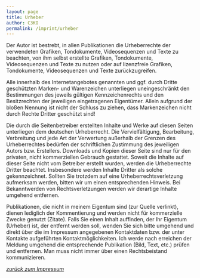 ```yaml
---
layout: page
title: Urheber
author: C3KO
permalink: /imprint/urheber
---
```


Der Autor ist bestrebt, in allen Publikationen die Urheberrechte der verwendeten Grafiken, Tondokumente, Videosequenzen und Texte zu beachten, von ihm selbst erstellte Grafiken, Tondokumente, Videosequenzen und Texte zu nutzen oder auf lizenzfreie Grafiken, Tondokumente, Videosequenzen und Texte zurückzugreifen.

Alle innerhalb des Internetangebotes genannten und ggf. durch Dritte geschützten Marken- und Warenzeichen unterliegen uneingeschränkt den Bestimmungen des jeweils gültigen Kennzeichenrechts und den Besitzrechten der jeweiligen eingetragenen Eigentümer. Allein aufgrund der bloßen Nennung ist nicht der Schluss zu ziehen, dass Markenzeichen nicht durch Rechte Dritter geschützt sind!

Die durch die Seitenbetreiber erstellten Inhalte und Werke auf diesen Seiten unterliegen dem deutschen Urheberrecht. Die Vervielfältigung, Bearbeitung, Verbreitung und jede Art der Verwertung außerhalb der Grenzen des Urheberrechtes bedürfen der schriftlichen Zustimmung des jeweiligen Autors bzw. Erstellers. Downloads und Kopien dieser Seite sind nur für den privaten, nicht kommerziellen Gebrauch gestattet. Soweit die Inhalte auf dieser Seite nicht vom Betreiber erstellt wurden, werden die Urheberrechte Dritter beachtet. Insbesondere werden Inhalte Dritter als solche gekennzeichnet. Sollten Sie trotzdem auf eine Urheberrechtsverletzung aufmerksam werden, bitten wir um einen entsprechenden Hinweis. Bei Bekanntwerden von Rechtsverletzungen werden wir derartige Inhalte umgehend entfernen.

Publikationen, die nicht in meinem Eigentum sind (zur Quelle verlinkt), dienen lediglich der Kommentierung und werden nicht für kommerzielle Zwecke genutzt (Zitate). Falls Sie einen Inhalt auffinden, der Ihr Eigentum (Urheber) ist, der entfernt werden soll, wenden Sie sich bitte umgehend und direkt über die im Impressum angegebenen Kontaktdaten bzw. der unter Kontakte aufgeführten Kontaktmöglichkeiten. Ich werde nach erreichen der Meldung umgehend die entsprechende Publikation (Bild, Text, etc.) prüfen und entfernen. Man muss nicht immer über einen Rechtsbeistand kommunizieren.

*[zurück zum Impressum](/imprint)*